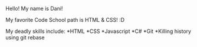 Hello! My name is Dani!

My favorite Code School path is HTML & CSS! :D

My deadly skills include:
*HTML
*CSS
*Javascript
*C#
*Git
*Killing history using git rebase